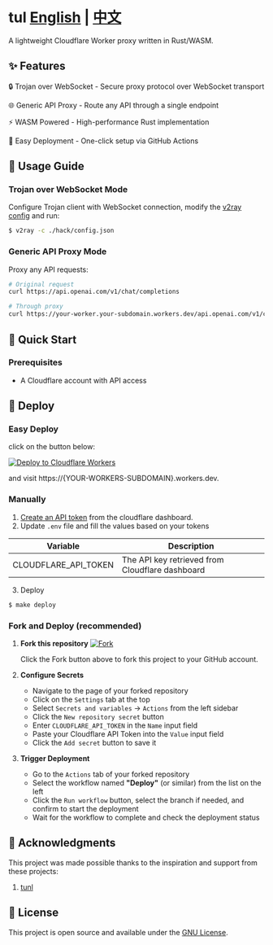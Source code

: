 # tul [English](README.md) | [中文](README_zh.md)

A lightweight Cloudflare Worker proxy written in Rust/WASM.

## ✨ Features

🔒 Trojan over WebSocket - Secure proxy protocol over WebSocket transport

🌐 Generic API Proxy - Route any API through a single endpoint

⚡ WASM Powered - High-performance Rust implementation

🚀 Easy Deployment - One-click setup via GitHub Actions

## 📖 Usage Guide

### Trojan over WebSocket Mode
Configure Trojan client with WebSocket connection, modify the [v2ray config](./hack/config.json) and run:
```sh
$ v2ray -c ./hack/config.json
```

### Generic API Proxy Mode
Proxy any API requests:
```bash
# Original request
curl https://api.openai.com/v1/chat/completions

# Through proxy
curl https://your-worker.your-subdomain.workers.dev/api.openai.com/v1/chat/completions
```

## 🚀 Quick Start

### Prerequisites
- A Cloudflare account with API access

## 🎨 Deploy

### Easy Deploy
click on the button below:

[![Deploy to Cloudflare Workers](https://deploy.workers.cloudflare.com/button)](https://deploy.workers.cloudflare.com/)

and visit https://{YOUR-WORKERS-SUBDOMAIN}.workers.dev.

### Manually
1. [Create an API token](https://developers.cloudflare.com/fundamentals/api/get-started/create-token/) from the cloudflare dashboard.
2. Update `.env` file and fill the values based on your tokens

| Variable            | Description                                      |
|---------------------|--------------------------------------------------|
| CLOUDFLARE_API_TOKEN | The API key retrieved from Cloudflare dashboard |

3. Deploy
```sh
$ make deploy
```

### Fork and Deploy (recommended)

1.  **Fork this repository**
    [![Fork](https://img.shields.io/badge/-Fork%20this%20repo-blue?style=for-the-badge&logo=github)](https://github.com/yylt/tul/fork)
    
    Click the Fork button above to fork this project to your GitHub account.

2.  **Configure Secrets**
    - Navigate to the page of your forked repository
    - Click on the `Settings` tab at the top
    - Select `Secrets and variables` -> `Actions` from the left sidebar
    - Click the `New repository secret` button
    - Enter `CLOUDFLARE_API_TOKEN` in the `Name` input field
    - Paste your Cloudflare API Token into the `Value` input field
    - Click the `Add secret` button to save it

3.  **Trigger Deployment**
    - Go to the `Actions` tab of your forked repository
    - Select the workflow named **"Deploy"** (or similar) from the list on the left
    - Click the `Run workflow` button, select the branch if needed, and confirm to start the deployment
    - Wait for the workflow to complete and check the deployment status


## 🙏 Acknowledgments

This project was made possible thanks to the inspiration and support from these projects:

1.  [tunl](https://github.com/amiremohamadi/tunl)


## 📄 License

This project is open source and available under the [GNU License](LICENSE).
